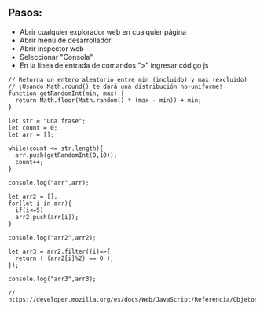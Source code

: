 ## Pasos:

* Abrir cualquier explorador web en cualquier página
* Abrir menú de desarrollador
* Abrir inspector web
* Seleccionar "Consola"
* En la linea de entrada de comandos ">" ingresar código js

```
// Retorna un entero aleatorio entre min (incluido) y max (excluido)
// ¡Usando Math.round() te dará una distribución no-uniforme!
function getRandomInt(min, max) {
  return Math.floor(Math.random() * (max - min)) + min;
}

let str = "Una frase";
let count = 0;
let arr = [];

while(count <= str.length){
  arr.push(getRandomInt(0,10));
  count++;
}

console.log("arr",arr);

let arr2 = [];
for(let i in arr){
  if(i<=5)
  arr2.push(arr[i]);
}

console.log("arr2",arr2);

let arr3 = arr2.filter((i)=>{
  return ( (arr2[i]%2) == 0 );
});

console.log("arr3",arr3);

// https://developer.mozilla.org/es/docs/Web/JavaScript/Referencia/Objetos_globales/Math/randoms
```
